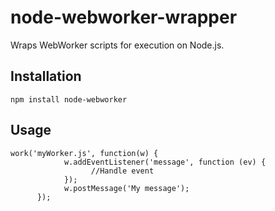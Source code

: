 # node-webworker-wrapper
Wraps WebWorker scripts for execution on Node.js.

## Installation
```
npm install node-webworker
```

## Usage
```
work('myWorker.js', function(w) {
			w.addEventListener('message', function (ev) {
				  //Handle event
			});
			w.postMessage('My message');			  
      });
```
